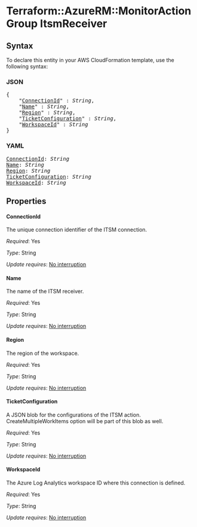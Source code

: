 # Terraform::AzureRM::MonitorActionGroup ItsmReceiver

## Syntax

To declare this entity in your AWS CloudFormation template, use the following syntax:

### JSON

<pre>
{
    "<a href="#connectionid" title="ConnectionId">ConnectionId</a>" : <i>String</i>,
    "<a href="#name" title="Name">Name</a>" : <i>String</i>,
    "<a href="#region" title="Region">Region</a>" : <i>String</i>,
    "<a href="#ticketconfiguration" title="TicketConfiguration">TicketConfiguration</a>" : <i>String</i>,
    "<a href="#workspaceid" title="WorkspaceId">WorkspaceId</a>" : <i>String</i>
}
</pre>

### YAML

<pre>
<a href="#connectionid" title="ConnectionId">ConnectionId</a>: <i>String</i>
<a href="#name" title="Name">Name</a>: <i>String</i>
<a href="#region" title="Region">Region</a>: <i>String</i>
<a href="#ticketconfiguration" title="TicketConfiguration">TicketConfiguration</a>: <i>String</i>
<a href="#workspaceid" title="WorkspaceId">WorkspaceId</a>: <i>String</i>
</pre>

## Properties

#### ConnectionId

The unique connection identifier of the ITSM connection.

_Required_: Yes

_Type_: String

_Update requires_: [No interruption](https://docs.aws.amazon.com/AWSCloudFormation/latest/UserGuide/using-cfn-updating-stacks-update-behaviors.html#update-no-interrupt)

#### Name

The name of the ITSM receiver.

_Required_: Yes

_Type_: String

_Update requires_: [No interruption](https://docs.aws.amazon.com/AWSCloudFormation/latest/UserGuide/using-cfn-updating-stacks-update-behaviors.html#update-no-interrupt)

#### Region

The region of the workspace.

_Required_: Yes

_Type_: String

_Update requires_: [No interruption](https://docs.aws.amazon.com/AWSCloudFormation/latest/UserGuide/using-cfn-updating-stacks-update-behaviors.html#update-no-interrupt)

#### TicketConfiguration

A JSON blob for the configurations of the ITSM action. CreateMultipleWorkItems option will be part of this blob as well.

_Required_: Yes

_Type_: String

_Update requires_: [No interruption](https://docs.aws.amazon.com/AWSCloudFormation/latest/UserGuide/using-cfn-updating-stacks-update-behaviors.html#update-no-interrupt)

#### WorkspaceId

The Azure Log Analytics workspace ID where this connection is defined.

_Required_: Yes

_Type_: String

_Update requires_: [No interruption](https://docs.aws.amazon.com/AWSCloudFormation/latest/UserGuide/using-cfn-updating-stacks-update-behaviors.html#update-no-interrupt)

